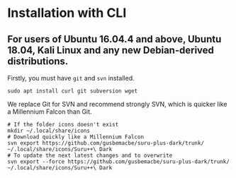 # Installation with CLI

## For users of Ubuntu 16.04.4 and above, Ubuntu 18.04, Kali Linux and any new Debian-derived distributions.

Firstly, you must have `git` and `svn` installed. 

```shell
sudo apt install curl git subversion wget
```

We replace Git for SVN and recommend strongly SVN, which is quicker like a Millennium Falcon than Git. 

```shell
# If the folder icons doesn't exist
mkdir ~/.local/share/icons
# Download quickly like a Millennium Falcon
svn export https://github.com/gusbemacbe/suru-plus-dark/trunk/ ~/.local/share/icons/Suru++\ Dark
# To update the next latest changes and to overwrite
svn export --force https://github.com/gusbemacbe/suru-plus-dark/trunk/ ~/.local/share/icons/Suru++\ Dark
```
